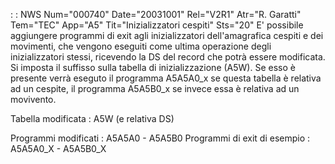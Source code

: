  :  : NWS Num="000740" Date="20031001" Rel="V2R1" Atr="R. Garatti" Tem="TEC" App="A5" Tit="Inizializzatori cespiti" Sts="20"
E' possibile aggiungere programmi di exit agli inizializzatori dell'amagrafica cespiti e dei movimenti, che vengono eseguiti come ultima operazione degli inizializzatori stessi, ricevendo la DS
del record che potrà essere modificata.
Si imposta il suffisso sulla tabella di inizializzazione (A5W). Se esso è presente verrà eseguto il
programma A5A5A0_x se questa tabella è relativa ad un cespite, il programma A5A5B0_x se invece essa
è relativa ad un movivento.

Tabella modificata :  A5W (e relativa DS)

Programmi modificati :  A5A5A0 - A5A5B0
Programmi di exit di esempio :  A5A5A0_X - A5A5B0_X
